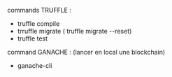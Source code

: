 commands TRUFFLE :
- truffle compile
- trruffle migrate 
( truffle migrate --reset)
- truffle test

command GANACHE : (lancer en local une blockchain)
- ganache-cli